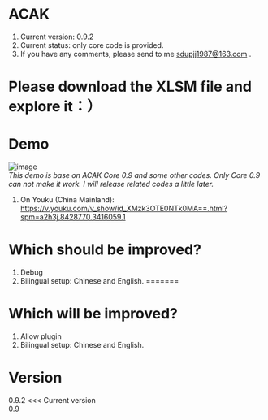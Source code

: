 ﻿# ACAK
1. Current version: 0.9.2
2. Current status: only core code is provided.
3. If you have any comments, please send to me sdupjj1987@163.com . 

# Please download the XLSM file and explore it：）

# Demo
 ![image](https://github.com/sdupjj/ACAK/blob/master/screenshots/20181224%20DEMO%2001.jpg)  
*This demo is base on ACAK Core 0.9 and some other codes. Only Core 0.9 can not make it work. I will release related codes a little later.*  

1. On Youku (China Mainland):  
https://v.youku.com/v_show/id_XMzk3OTE0NTk0MA==.html?spm=a2h3j.8428770.3416059.1  

# Which should be improved?
1. Debug
2. Bilingual setup: Chinese and English.
=======
# Which will be improved?
1. Allow plugin
2. Bilingual setup: Chinese and English.

# Version
0.9.2 <<< Current version  
0.9
